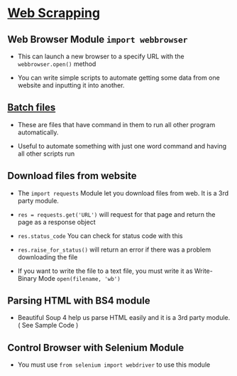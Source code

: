# [Web Scrapping](https://automatetheboringstuff.com/chapter11/)

## Web Browser Module `import webbrowser`

* This can launch a new browser to a specify URL with the `webbrowser.open()` method

* You can write simple scripts to automate getting some data from one website and inputting it into another.

## [Batch files](https://automatetheboringstuff.com/appendixb/)

* These are files that have command in them to run all other program automatically.

* Useful to automate something with just one word command and having all other scripts run


## Download files from website

* The `import requests` Module let you download files from web. It is a 3rd party module.

* `res = requests.get('URL')` will request for that page and return the page as a response object

* `res.status_code` You can check for status code with this

* `res.raise_for_status()` will return an error if there was a problem downloading the file

* If you want to write the file to a text file, you must write it as Write-Binary Mode `open(filename, 'wb')`


## Parsing HTML with BS4 module

* Beautiful Soup 4 help us parse HTML easily and it is a 3rd party module. ( See Sample Code )

## Control Browser with Selenium Module

* You must use `from selenium import webdriver` to use this module
